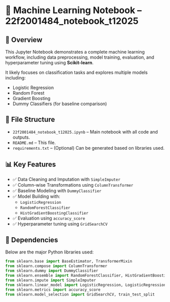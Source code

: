 # 🧠 Machine Learning Notebook – 22f2001484_notebook_t12025

## 📘 Overview

This Jupyter Notebook demonstrates a complete machine learning workflow, including data preprocessing, model training, evaluation, and hyperparameter tuning using **Scikit-learn**.

It likely focuses on classification tasks and explores multiple models including:
- Logistic Regression
- Random Forest
- Gradient Boosting
- Dummy Classifiers (for baseline comparison)

## 📂 File Structure

- `22f2001484_notebook_t12025.ipynb` – Main notebook with all code and outputs.
- `README.md` – This file.
- `requirements.txt` – (Optional) Can be generated based on libraries used.

## 📊 Key Features

- ✅ Data Cleaning and Imputation with `SimpleImputer`
- ✅ Column-wise Transformations using `ColumnTransformer`
- ✅ Baseline Modeling with `DummyClassifier`
- ✅ Model Building with:
  - `LogisticRegression`
  - `RandomForestClassifier`
  - `HistGradientBoostingClassifier`
- ✅ Evaluation using `accuracy_score`
- ✅ Hyperparameter tuning using `GridSearchCV`

## 🧰 Dependencies

Below are the major Python libraries used:

```python
from sklearn.base import BaseEstimator, TransformerMixin
from sklearn.compose import ColumnTransformer
from sklearn.dummy import DummyClassifier
from sklearn.ensemble import RandomForestClassifier, HistGradientBoostingClassifier
from sklearn.impute import SimpleImputer
from sklearn.linear_model import LogisticRegression, LogisticRegressionCV
from sklearn.metrics import accuracy_score
from sklearn.model_selection import GridSearchCV, train_test_split
